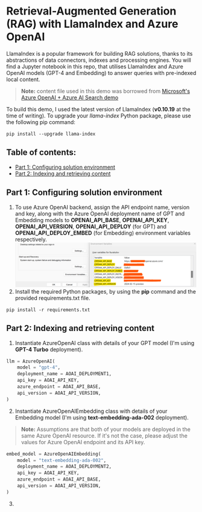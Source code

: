 # Retrieval-Augmented Generation (RAG) with LlamaIndex and Azure OpenAI
LlamaIndex is a popular framework for building RAG solutions, thanks to its abstractions of data connectors, indexes and processing engines. You will find a Jupyter notebook in this repo, that utilises LlamaIndex and Azure OpenAI models (GPT-4 and Embedding) to answer queries with pre-indexed local content.
> **Note:** content file used in this demo was borrowed from [Microsoft's Azure OpenAI + Azure AI Search demo](https://github.com/Azure-Samples/azure-search-openai-demo)

To build this demo, I used the latest version of LlamaIndex (**v0.10.19** at the time of writing). To upgrade your _llama-index_ Python package, please use the following pip command:
```
pip install --upgrade llama-index
```

## Table of contents:
- [Part 1: Configuring solution environment](https://github.com/LazaUK/AOAI-LlamaIndex-VectorStore#part-1-configuring-solution-environment)
- [Part 2: Indexing and retrieving content](https://github.com/LazaUK/AOAI-LlamaIndex-VectorStore#part-2-indexing-and-retrieving-content)

## Part 1: Configuring solution environment
1. To use Azure OpenAI backend, assign the API endpoint name, version and key, along with the Azure OpenAI deployment name of GPT and Embedding models to **OPENAI_API_BASE**, **OPENAI_API_KEY**, **OPENAI_API_VERSION**, **OPENAI_API_DEPLOY** (for GPT) and **OPENAI_API_DEPLOY_EMBED** (for Embedding) environment variables respectively.
![screenshot_1.1_environment](images/environment_var.png)
2. Install the required Python packages, by using the **pip** command and the provided requirements.txt file.
```
pip install -r requirements.txt
```

## Part 2: Indexing and retrieving content
1. Instantiate AzureOpenAI class with details of your GPT model (I'm using **GPT-4 Turbo** deployment).
``` Python
llm = AzureOpenAI(
    model = "gpt-4",
    deployment_name = AOAI_DEPLOYMENT1,
    api_key = AOAI_API_KEY,
    azure_endpoint = AOAI_API_BASE,
    api_version = AOAI_API_VERSION,
)
```
2. Instantiate AzureOpenAIEmbedding class with details of your Embedding model (I'm using **text-embedding-ada-002** deployment).
> **Note:** Assumptions are that both of your models are deployed in the same Azure OpenAI resource. If it's not the case, please adjust the values for Azure OpenAI endpoint and its API key.
``` Python
embed_model = AzureOpenAIEmbedding(
    model = "text-embedding-ada-002",
    deployment_name = AOAI_DEPLOYMENT2,
    api_key = AOAI_API_KEY,
    azure_endpoint = AOAI_API_BASE,
    api_version = AOAI_API_VERSION,
)
```
3. 
